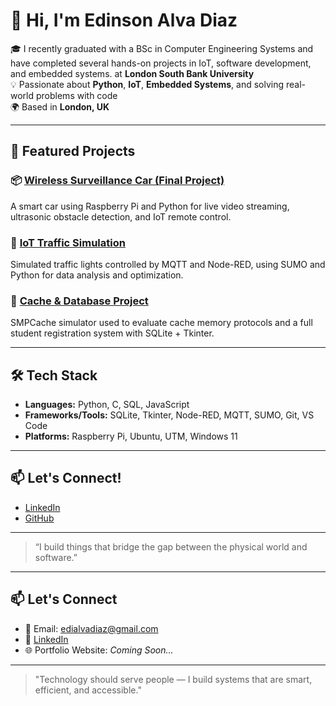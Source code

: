# 👋 Hi, I'm Edinson Alva Diaz

🎓 I recently graduated with a BSc in Computer Engineering Systems and have completed several hands-on projects in IoT, software development, and embedded systems. at **London South Bank University**  
💡 Passionate about **Python**, **IoT**, **Embedded Systems**, and solving real-world problems with code  
🌍 Based in **London, UK**

---

## 🚀 Featured Projects

### 📦 [Wireless Surveillance Car (Final Project)](https://github.com/Edi2806/Wireless-Surveillance-Car)  
A smart car using Raspberry Pi and Python for live video streaming, ultrasonic obstacle detection, and IoT remote control.

### 🚦 [IoT Traffic Simulation](https://github.com/Edi2806/IoT-Traffic-Simulation) 
Simulated traffic lights controlled by MQTT and Node-RED, using SUMO and Python for data analysis and optimization.

### 💾 [Cache & Database Project](https://github.com/Edi2806/Cache-and-Database-Project)  
SMPCache simulator used to evaluate cache memory protocols and a full student registration system with SQLite + Tkinter.

---

## 🛠️ Tech Stack

- **Languages:** Python, C, SQL, JavaScript  
- **Frameworks/Tools:** SQLite, Tkinter, Node-RED, MQTT, SUMO, Git, VS Code  
- **Platforms:** Raspberry Pi, Ubuntu, UTM, Windows 11  

---

## 📫 Let's Connect!

- [LinkedIn](https://www.linkedin.com/in/your-profile)  
- [GitHub](https://github.com/Edi2806)

---

> “I build things that bridge the gap between the physical world and software.”


---

## 📫 Let's Connect

- 📧 Email: [edialvadiaz@gmail.com](mailto:edialvadiaz@gmail.com)  
- 💼 [LinkedIn](https://www.linkedin.com/in/edinson-alva-080286229/)  
- 🌐 Portfolio Website: *Coming Soon...*

---

> "Technology should serve people — I build systems that are smart, efficient, and accessible."
